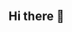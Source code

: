 ## Hi there 👋

<!--
- 🔭 I’m currently working on rust 
- 🌱 I’m currently learning os and web3 
- 📫 How to reach me: wechat:manmanxue2024
- 😄 Pronouns: He
- ⚡ Fun fact: fall in love with rust , ohh! that simple a jok.
-->
